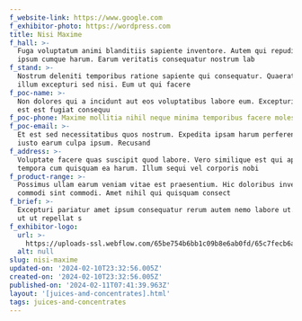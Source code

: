```yaml
---
f_website-link: https://www.google.com
f_exhibitor-photo: https://wordpress.com
title: Nisi Maxime
f_hall: >-
  Fuga voluptatum animi blanditiis sapiente inventore. Autem qui repudiandae
  ipsum cumque harum. Earum veritatis consequatur nostrum lab
f_stand: >-
  Nostrum deleniti temporibus ratione sapiente qui consequatur. Quaerat aut
  illum excepturi sed nisi. Eum ut qui facere 
f_poc-name: >-
  Non dolores qui a incidunt aut eos voluptatibus labore eum. Excepturi nulla
  est est fugiat consequu
f_poc-phone: Maxime mollitia nihil neque minima temporibus facere molestiae ut. Distin
f_poc-email: >-
  Et est sed necessitatibus quos nostrum. Expedita ipsam harum perferendis et
  iusto earum culpa ipsum. Recusand
f_address: >-
  Voluptate facere quas suscipit quod labore. Vero similique est qui aperiam
  tempora cum quisquam ea harum. Illum sequi vel corporis nobi
f_product-range: >-
  Possimus ullam earum veniam vitae est praesentium. Hic doloribus inventore
  commodi sint commodi. Amet nihil qui quisquam consect
f_brief: >-
  Excepturi pariatur amet ipsum consequatur rerum autem nemo labore ut. Minima
  ut ut repellat s
f_exhibitor-logo:
  url: >-
    https://uploads-ssl.webflow.com/65be754b6bb1c09b8e6ab0fd/65c7fecb6a04bc152de34a41_image3.jpeg
  alt: null
slug: nisi-maxime
updated-on: '2024-02-10T23:32:56.005Z'
created-on: '2024-02-10T23:32:56.005Z'
published-on: '2024-02-11T07:41:39.963Z'
layout: '[juices-and-concentrates].html'
tags: juices-and-concentrates
---
```



